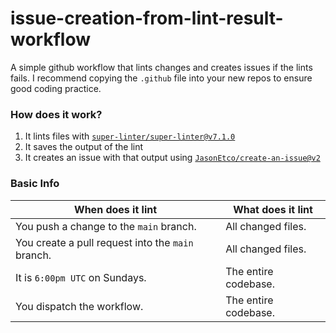 # issue-creation-from-lint-result-workflow

A simple github workflow that lints changes and creates issues if the lints fails.
I recommend copying the `.github` file into your new repos to ensure good coding practice.

### How does it work?

1. It lints files with [`super-linter/super-linter@v7.1.0`](https://github.com/super-linter/super-linter)
2. It saves the output of the lint
3. It creates an issue with that output using [`JasonEtco/create-an-issue@v2`](https://github.com/JasonEtco/create-an-issue)

### Basic Info

| When does it lint                                 | What does it lint    |
| ------------------------------------------------- | -------------------- |
| You push a change to the `main` branch.           | All changed files.   |
| You create a pull request into the `main` branch. | All changed files.   |
| It is `6:00pm UTC` on Sundays.                    | The entire codebase. |
| You dispatch the workflow.                        | The entire codebase. |
